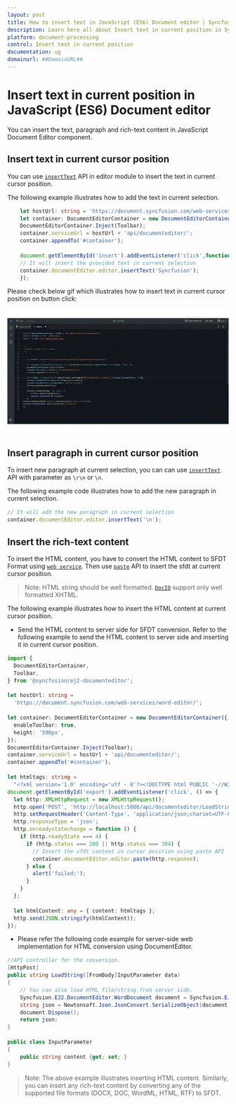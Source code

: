 ```yaml
---
layout: post
title: How to insert text in JavaScript (ES6) Document editor | Syncfusion
description: Learn here all about Insert text in current position in Syncfusion JavaScript (ES6) Document editor control of Syncfusion Essential JS 2 and more.
platform: document-processing
control: Insert text in current position 
documentation: ug
domainurl: ##DomainURL##
---
```


# Insert text in current position in JavaScript (ES6) Document editor

You can insert the text, paragraph and rich-text content in JavaScript Document Editor component.

## Insert text in current cursor position

You can use [`insertText`](https://ej2.syncfusion.com/documentation/api/document-editor/editor#inserttext) API in editor module to insert the text in current cursor position.

The following example illustrates how to add the text in current selection.

```ts
    let hostUrl: string = 'https://document.syncfusion.com/web-services/word-editor/';
    let container: DocumentEditorContainer = new DocumentEditorContainer({ enableToolbar: true, height: '590px' });
    DocumentEditorContainer.Inject(Toolbar);
    container.serviceUrl = hostUrl + 'api/documenteditor/';
    container.appendTo('#container');

    document.getElementById('insert').addEventListener('click',function(){
    // It will insert the provided text in current selection
    container.documentEditor.editor.insertText('Syncfusion');
    });
```

Please check below gif which illustrates how to insert text in current cursor position on button click:

![Insert text in current cursor position in Javascript document editor](../images/insert_text.gif)

## Insert paragraph in current cursor position

To insert new paragraph at current selection, you can can use [`insertText`](https://ej2.syncfusion.com/documentation/api/document-editor/editor#inserttext) API with parameter as `\r\n` or `\n`.

The following example code illustrates how to add the new paragraph in current selection.

```ts
// It will add the new paragraph in current selection
container.documentEditor.editor.insertText('\n');
```

## Insert the rich-text content

To insert the HTML content, you have to convert the HTML content to SFDT Format using [`web service`](../web-services-overview). Then use [`paste`](https://ej2.syncfusion.com/documentation/api/document-editor/editor#paste) API to insert the sfdt at current cursor position.

>Note: HTML string should be well formatted. [`DocIO`](https://help.syncfusion.com/file-formats/docio/html) support only well formatted XHTML.  

The following example illustrates how to insert the HTML content at current cursor position.

* Send the HTML content to server side for SFDT conversion. Refer to the following example to send the HTML content to server side and inserting it in current cursor position.

```ts
import {
  DocumentEditorContainer,
  Toolbar,
} from '@syncfusion/ej2-documenteditor';

let hostUrl: string =
  'https://document.syncfusion.com/web-services/word-editor/';

let container: DocumentEditorContainer = new DocumentEditorContainer({
  enableToolbar: true,
  height: '590px',
});
DocumentEditorContainer.Inject(Toolbar);
container.serviceUrl = hostUrl + 'api/documenteditor/';
container.appendTo('#container');
 
let htmltags: string =
  "<?xml version='1.0' encoding='utf - 8'?><!DOCTYPE html PUBLIC '-//W3C//DTD XHTML 1.0 Strict//EN''http://www.w3.org/TR/xhtml1/DTD/xhtml1-strict.dtd'><html xmlns ='http://www.w3.org/1999/xhtml' xml:lang='en' lang ='en'><body><h1>The img element</h1><img src='https://www.w3schools.com/images/lamp.jpg' alt ='Lamp Image' width='500' height='600'/></body></html>";
document.getElementById('export').addEventListener('click', () => {
  let http: XMLHttpRequest = new XMLHttpRequest();
  http.open('POST', 'http://localhost:5000/api/documenteditor/LoadString');
  http.setRequestHeader('Content-Type', 'application/json;charset=UTF-8');
  http.responseType = 'json';
  http.onreadystatechange = function () {
    if (http.readyState === 4) {
      if (http.status === 200 || http.status === 304) {
        // Insert the sfdt content in cursor position using paste API
        container.documentEditor.editor.paste(http.response);
      } else {
        alert('failed;');
      }
    }
  };

  let htmlContent: any = { content: htmltags };
  http.send(JSON.stringify(htmlContent));
});
```

* Please refer the following code example for server-side web implementation for HTML conversion using DocumentEditor.

```c#
//API controller for the conversion.
[HttpPost]
public string LoadString([FromBody]InputParameter data)
{
    // You can also load HTML file/string from server side.
    Syncfusion.EJ2.DocumentEditor.WordDocument document = Syncfusion.EJ2.DocumentEditor.WordDocument.LoadString(data.content, FormatType.Html); // Convert the HTML to SFDT format.
    string json = Newtonsoft.Json.JsonConvert.SerializeObject(document);
    document.Dispose();
    return json;
}

public class InputParameter
{
    public string content {get; set; }
}
```

>Note: The above example illustrates inserting HTML content. Similarly, you can insert any rich-text content by converting any of the supported file formats (DOCX, DOC, WordML, HTML, RTF) to SFDT.